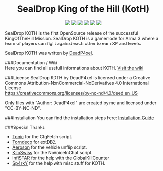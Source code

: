 <h1 align="center">SealDrop King of the Hill (KotH)</h1>
<p align="center">
    <img src="https://img.shields.io/badge/version-v1.0-blue.svg" />
  </a>
    <img src="https://img.shields.io/badge/arma3-1.56-red.svg" />
  </a>
    <img src="https://img.shields.io/badge/extDB2-v70-yellow.svg" />
  </a>
    <img src="https://img.shields.io/badge/release-stable-orange.svg" />
  </a>
  </a>
    <img src="https://img.shields.io/badge/license-CC--BY--NC--ND-4CB697.svg" />
  </a>
    <img src="https://img.shields.io/badge/support-support.sealdrop.de-green.svg" />
  </a>
</p>
SealDrop KOTH is the first OpenSource release of the successful KingOfTheHill Mission. SealDrop KOTH is a gamemode for Arma 3 where a team of players can fight against each other to earn XP and levels. 

SealDrop KOTH was written by [DeadP4xel](https://github.com/DeadP4xel).

###Documentation / Wiki</br>
Here you can find all usefull informations about KOTH. [Visit the wiki](https://github.com/DeadP4xel/SealDrop-KOTH/wiki)

###License
SealDrop KOTH by DeadP4xel is licensed under a Creative Commons Attribution-NonCommercial-NoDerivatives 4.0 International License</br>
https://creativecommons.org/licenses/by-nc-nd/4.0/deed.en_US</br>

Only files with "Author: DeadP4xel" are created by me and licensed under "CC-BY-NC-ND".

###Installation
You can find the installation steps here: [Installation Guide](https://github.com/DeadP4xel/SealDrop-KOTH/wiki#installation)

###Special Thanks
* [Tonic](https://github.com/TAWTonic) for the CfgFetch script.
* [Torndeco](https://github.com/Torndeco) for extDB2.
* [Aeroson](https://github.com/aeroson) for the vehicle unflip script.
* [KiloSwiss](https://github.com/KiloSwiss) for the NoVoiceInChat script.
* [infiSTAR](https://github.com/infiSTAR) for the help with the GlobalKillCounter.
* [Sp4rkY](https://github.com/SPKcoding) for the help with misc stuff for KOTH.
